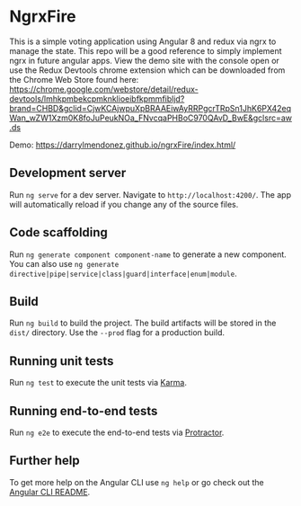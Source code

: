 # NgrxFire

This is a simple voting application using Angular 8 and redux via ngrx to manage the state. This repo will be a good reference to simply implement ngrx in future angular apps. View the demo site with the console open or use the Redux Devtools chrome extension which can be downloaded from the Chrome Web Store found here: https://chrome.google.com/webstore/detail/redux-devtools/lmhkpmbekcpmknklioeibfkpmmfibljd?brand=CHBD&gclid=CjwKCAjwpuXpBRAAEiwAyRRPgcrTRpSn1JhK6PX42eqWan_wZW1Xzm0K8foJuPeukNOa_FNvcqaPHBoC970QAvD_BwE&gclsrc=aw.ds

Demo: https://darrylmendonez.github.io/ngrxFire/index.html/

## Development server

Run `ng serve` for a dev server. Navigate to `http://localhost:4200/`. The app will automatically reload if you change any of the source files.

## Code scaffolding

Run `ng generate component component-name` to generate a new component. You can also use `ng generate directive|pipe|service|class|guard|interface|enum|module`.

## Build

Run `ng build` to build the project. The build artifacts will be stored in the `dist/` directory. Use the `--prod` flag for a production build.

## Running unit tests

Run `ng test` to execute the unit tests via [Karma](https://karma-runner.github.io).

## Running end-to-end tests

Run `ng e2e` to execute the end-to-end tests via [Protractor](http://www.protractortest.org/).

## Further help

To get more help on the Angular CLI use `ng help` or go check out the [Angular CLI README](https://github.com/angular/angular-cli/blob/master/README.md).
